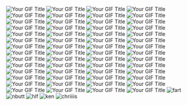 ![Your GIF Title](https://s1.ezgif.com/tmp/ezgif-17947a0823c9d3.gif) ![Your GIF Title](https://media.discordapp.net/attachments/1085026449741852752/1367588398273007678/IMG_4830.png?ex=68152172&is=6813cff2&hm=8eda24798b919e6f07c263b72dfd59981ca22af7db4caf87d1626c2fcf52241e&=&format=webp&quality=lossless) ![Your GIF Title](https://media.discordapp.net/attachments/1085026449741852752/1367576036958666852/IMG_2866.gif?ex=681515ef&is=6813c46f&hm=291bf00dec6e15752167057cf3b7557faec1c72fac1620dad0658198cdaafcde&=) ![Your GIF Title](https://media.discordapp.net/attachments/1085026449741852752/1367588329096347658/IMG_4835.gif?ex=68152162&is=6813cfe2&hm=2dc770ce27cf1708247b7cea28f489b34a1d9dc3fb2d5ca36dbfecc3d544f8a2&=) ![Your GIF Title](https://media.discordapp.net/attachments/1085026449741852752/1367588399833419786/IMG_4826.png?ex=68152173&is=6813cff3&hm=b247f03bf88059195617c20803dfe07f09824b80f39fd4c2c087c3d0c3df007b&=&format=webp&quality=lossless) ![Your GIF Title](https://media.discordapp.net/attachments/1085026449741852752/1367588447149363421/IMG_4811.png?ex=6815217e&is=6813cffe&hm=d7e55ff324197d0702c764b4040969ee8435080dac866aeab0914df2ed60e5b6&=&format=webp&quality=lossless) ![Your GIF Title](https://media.discordapp.net/attachments/1085026449741852752/1367588447396692060/IMG_4810.gif?ex=6815217e&is=6813cffe&hm=79bcbc74ff6d8a2f9861ba94386ec9a77fe3cca2516b6ff6a60889f37c75724e&=) ![Your GIF Title](https://media.discordapp.net/attachments/1085026449741852752/1367588438685122752/IMG_4814.png?ex=6815217c&is=6813cffc&hm=19cc496928a3a598d5858f5e0ff93d41f1f0044dce9cb9990519755e00bd9678&=&format=webp&quality=lossless) ![Your GIF Title](https://media.discordapp.net/attachments/1085026449741852752/1367569968568471673/IMG_4102.gif?ex=68151048&is=6813bec8&hm=717cdd7617169fb18ec9b5e72b9e628d900a397491ad7036ef1253ba9e09fc66&=) ![Your GIF Title](https://media.discordapp.net/attachments/1085026449741852752/1367575900324888646/IMG_4807.gif?ex=681515ce&is=6813c44e&hm=02dd4718af70dfcb15186fe4b764894e75f8dc3754f4c9b5bf800db119b50f40&=) ![Your GIF Title](https://media.discordapp.net/attachments/1085026449741852752/1367588342723645480/IMG_4834.png?ex=68152165&is=6813cfe5&hm=167d53de3e8509b3424e2e46db4439775b4b12b78f4c0da73671b79d82635685&=&format=webp&quality=lossless) ![Your GIF Title](https://media.discordapp.net/attachments/1085026449741852752/1367588356246212761/IMG_4832.gif?ex=68152168&is=6813cfe8&hm=bac96c3491f6022230fcf8c92fdf55c4dca4eb1336f20e4c1cd0c84e392d3575&=) ![Your GIF Title](https://media.discordapp.net/attachments/1085026449741852752/1367588349144993812/IMG_4833.png?ex=68152166&is=6813cfe6&hm=a7a4143d96d7bd42bb742cd9329ed133d5832689633c9fe33664e5f8389d82b2&=&format=webp&quality=lossless) ![Your GIF Title](https://media.discordapp.net/attachments/1085026449741852752/1367588314793640100/IMG_4836.gif?ex=6815215e&is=6813cfde&hm=db71bc36a0151a80319ad58b6ee05124333fb64cd1a2e8c281924e03062bba9b&=) 
![Your GIF Title](https://media.discordapp.net/attachments/1085026449741852752/1367588398545633350/IMG_4829.gif?ex=68152172&is=6813cff2&hm=702a2dd595bff6d5acd978f7ce10e72ce0411dd23e8d2121feddccbcc7ac9b35&=) ![Your GIF Title](https://media.discordapp.net/attachments/1085026449741852752/1367588398927319212/IMG_4828.gif?ex=68152172&is=6813cff2&hm=acc09084fc260042c337dc0f4f14a02fba745fc1cf42577d75ac55395c138475&=) ![Your GIF Title](https://media.discordapp.net/attachments/1085026449741852752/1367588399392751706/IMG_4827.gif?ex=68152172&is=6813cff2&hm=80194c1aedbbfbd59f4046cf6e4143428be9111dde7377b5d64d7c85f038acd3&=) ![Your GIF Title](https://media.discordapp.net/attachments/1085026449741852752/1367588400089137254/IMG_4825.png?ex=68152173&is=6813cff3&hm=9de512231f43e6eccc83daba38b1224679de5d2974755778bd95a110b47c5c1e&=&format=webp&quality=lossless) ![Your GIF Title](https://media.discordapp.net/attachments/1085026449741852752/1367588400558899260/IMG_4823.gif?ex=68152173&is=6813cff3&hm=63518e64bce706de6ecae138eb1aa16e531d656e92b0d7f53fd03cb64ae4ba0b&=) ![Your GIF Title](https://media.discordapp.net/attachments/1085026449741852752/1367588400999305216/IMG_4822.gif?ex=68152173&is=6813cff3&hm=4018d1ed37ecae20c7430c5cf27818b069c7df61664837b6a68fab09a0e0657d&=) ![Your GIF Title](https://media.discordapp.net/attachments/1085026449741852752/1367588400277754047/IMG_4824.png?ex=68152173&is=6813cff3&hm=4f9011fc7ff3a26e5357c0530347288ffd3f62b7cd13f2855f4b0ea006f5154a&=&format=webp&quality=lossless) ![Your GIF Title](https://media.discordapp.net/attachments/1085026449741852752/1367588436256755823/IMG_4821.png?ex=6815217b&is=6813cffb&hm=2f494bdf5f9064ea1ada0447d8d228ac70661673a3be3cbc24e894203e2228a3&=&format=webp&quality=lossless) ![Your GIF Title](https://cdn.discordapp.com/attachments/1085026449741852752/1367588436931903599/IMG_4819.png?ex=6815217b&is=6813cffb&hm=79bcaaa705adc0a21f5b1b2606c3328dacd1ad9fb418b79b0df243c6e8e1c45d&=&format=webp&quality=lossless) ![Your GIF Title](https://media.discordapp.net/attachments/1085026449741852752/1367588397950042153/IMG_4831.png?ex=68152172&is=6813cff2&hm=96032a09513229f100bd297ef613483b7e81aeaa85689a749b382325ce0a9f10&=&format=webp&quality=lossless) ![Your GIF Title](https://media.discordapp.net/attachments/1085026449741852752/1367588437481226380/IMG_4818.gif?ex=6815217c&is=6813cffc&hm=15352e94a89b37972b996d8d1b2427f9cce14252236d6abeacc00e4b5d16e81a&=) ![Your GIF Title](https://media.discordapp.net/attachments/1085026449741852752/1367588439209414736/IMG_4813.gif?ex=6815217c&is=6813cffc&hm=d420613bcfda14a319a2161c20fd569faa541be1311226e5de96c2a5b2735287&=) ![Your GIF Title](https://media.discordapp.net/attachments/1085026449741852752/1367588437904851034/IMG_4815.png?ex=6815217c&is=6813cffc&hm=15867518f78f920d5229f3739afeb116aac5eb51802c4065e84edeb24fdbcdda&=&format=webp&quality=lossless) ![Your GIF Title](https://media.discordapp.net/attachments/1085026449741852752/1367588438156775565/IMG_4816.gif?ex=6815217c&is=6813cffc&hm=d480bd2f77139b49a056e91f81cfc3d939bd6edb86c9e9caea4904e5979d20f6&=) ![Your GIF Title](https://media.discordapp.net/attachments/1085026449741852752/1367588437158400142/IMG_4817.png?ex=6815217b&is=6813cffb&hm=2f096b97892c294749a82f7c2f52909c1216d10c52361808319628c84c2d8754&=&format=webp&quality=lossless) ![Your GIF Title](https://media.discordapp.net/attachments/1085026449741852752/1367588436537508031/IMG_4820.gif?ex=6815217b&is=6813cffb&hm=62c46958695ca12e59651c7b34209808c88af40d52e045b5d61ec7f9967201b0&=) ![Your GIF Title](https://file.garden/ZdgEq5zmo3pLm1Td/red%20stamps/85692049_qFXefeCuV.png?v=1723758534386) ![Your GIF Title](https://file.garden/ZdgEq5zmo3pLm1Td/red%20stamps/i15.gif?v=1720508100221) ![Your GIF Title](https://gifcity.carrd.co/assets/images/gallery61/748a0067.png?v=9133a0c8) ![Your GIF Title](https://media.discordapp.net/attachments/1085026449741852752/1367604476214771825/61476612_V6p4dB22Dn1ahCJ.png?ex=6815306b&is=6813deeb&hm=4acc1fc627973efca796dfd61b7aabbf4da7e17af5a0d8f628fd5a13a9631278&=&format=webp&quality=lossless) ![Your GIF Title](https://media.discordapp.net/attachments/1085026449741852752/1367600900490919966/IMG_4846.gif?ex=68152d17&is=6813db97&hm=9ea0b12835b4f1246bc19a94ab3b17860866414389c38d948b882c7cbf130ad9&=) ![Your GIF Title](https://media.discordapp.net/attachments/1085026449741852752/1367600857742573578/IMG_4852.gif?ex=68152d0d&is=6813db8d&hm=25a195c9a341dc74a76fec927c7efc685c18067c77fc673456ef3ab8671e1ce6&=) ![Your GIF Title](https://media.discordapp.net/attachments/1085026449741852752/1367600979079331890/IMG_4837.gif?ex=68152d2a&is=6813dbaa&hm=04e2341b54446abcdcfe29d5ad10f8dd25e95d9d90c86c556785ce9b02f16a7f&=) ![Your GIF Title](https://media.discordapp.net/attachments/1085026449741852752/1367600868748169261/IMG_4849.gif?ex=68152d0f&is=6813db8f&hm=901a0164b5518e53c2fa4a4f6dbd0933a4a6039dcc10277c8434f8be02845cb5&=) ![Your GIF Title](https://images-wixmp-ed30a86b8c4ca887773594c2.wixmp.com/f/46f5d4d8-8b3b-4608-a180-43cd7e256546/d1jyhaw-d22a20d7-47d4-4403-8af7-c97d358c1dea.gif?token=eyJ0eXAiOiJKV1QiLCJhbGciOiJIUzI1NiJ9.eyJzdWIiOiJ1cm46YXBwOjdlMGQxODg5ODIyNjQzNzNhNWYwZDQxNWVhMGQyNmUwIiwiaXNzIjoidXJuOmFwcDo3ZTBkMTg4OTgyMjY0MzczYTVmMGQ0MTVlYTBkMjZlMCIsIm9iaiI6W1t7InBhdGgiOiJcL2ZcLzQ2ZjVkNGQ4LThiM2ItNDYwOC1hMTgwLTQzY2Q3ZTI1NjU0NlwvZDFqeWhhdy1kMjJhMjBkNy00N2Q0LTQ0MDMtOGFmNy1jOTdkMzU4YzFkZWEuZ2lmIn1dXSwiYXVkIjpbInVybjpzZXJ2aWNlOmZpbGUuZG93bmxvYWQiXX0.iq761B3YQ2WNzcSH-EErqfjCghWGzTez09YAJLqYscE) ![Your GIF Title](https://adriansblinkiecollection.neocities.org/stamps/e77.png) ![Your GIF Title](https://images-wixmp-ed30a86b8c4ca887773594c2.wixmp.com/f/46f5d4d8-8b3b-4608-a180-43cd7e256546/d1nako0-0ea47a13-1b1a-42f0-ac2b-248fc1b5f8e8.gif?token=eyJ0eXAiOiJKV1QiLCJhbGciOiJIUzI1NiJ9.eyJzdWIiOiJ1cm46YXBwOjdlMGQxODg5ODIyNjQzNzNhNWYwZDQxNWVhMGQyNmUwIiwiaXNzIjoidXJuOmFwcDo3ZTBkMTg4OTgyMjY0MzczYTVmMGQ0MTVlYTBkMjZlMCIsIm9iaiI6W1t7InBhdGgiOiJcL2ZcLzQ2ZjVkNGQ4LThiM2ItNDYwOC1hMTgwLTQzY2Q3ZTI1NjU0NlwvZDFuYWtvMC0wZWE0N2ExMy0xYjFhLTQyZjAtYWMyYi0yNDhmYzFiNWY4ZTguZ2lmIn1dXSwiYXVkIjpbInVybjpzZXJ2aWNlOmZpbGUuZG93bmxvYWQiXX0.wzrmeVjK-j0eGxO8CLnKg5uMdV7UiIUsIKSZU6ggQjs) ![Your GIF Title](https://64.media.tumblr.com/bde75205e3e314b031783c3397753cfa/8cb8a05ddc1f3d66-15/s100x200/1c379116c9ce23d8366007eacefff02239eaf29f.pnj) ![Your GIF Title](https://64.media.tumblr.com/2b73cbe5fe6e28b9e703ee1b2fc357b7/60198fbe7c838325-25/s100x200/0b27dd2cedefe19ac666bf84e90fc02db74ae926.pnj) ![Your GIF Title](https://i.imgur.com/QAGI65M.png) ![Your GIF Title](https://i.imgur.com/Ye6ZOZq.jpg) ![Your GIF Title](https://i.imgur.com/P5aWOxc.gif) ![Your GIF Title](https://file.garden/ZOlrpBmImkvw07bL/stamps/nintendo%20controller.png) ![Your GIF Title](https://external-media.spacehey.net/media/sSdcvmiuWReLeDUW6Ilu3ZJ0EUJiuD5kFPqZdgphN2xU=/https://y2k.neocities.org/stamps/tumblr_inline_pbucbotQK61w0jw8b_1280.png) ![Your GIF Title](https://adriansblinkiecollection.neocities.org/stamps/d59.png) ![Your GIF Title](https://autism.crd.co/assets/images/gallery05/3119e27d_original.gif?v=d6547f5c) ![Your GIF Title](https://adriansblinkiecollection.neocities.org/stamps/d87.png) ![Your GIF Title](https://adriansblinkiecollection.neocities.org/stamps/b73.png) ![Your GIF Title](https://adriansblinkiecollection.neocities.org/stamps/b13.png) ![Your GIF Title](https://media.discordapp.net/attachments/1085026449741852752/1367600923987153026/IMG_4844.gif?ex=68152d1d&is=6813db9d&hm=cf73e1eb6420a9667e4c6e598f476d151505ab5d2149fc9bf41eba9fb3469195&=) ![Your GIF Title](https://media.discordapp.net/attachments/1085026449741852752/1367600937014788236/IMG_4842.gif?ex=68152d20&is=6813dba0&hm=a46007d8fe702cb627840b825439d6cf76bf6c692d5917dc126ed590518a0ef5&=) ![Your GIF Title](https://media.discordapp.net/attachments/1085026449741852752/1367617841523720253/ezgif-26374c91f64336.gif?ex=68153cde&is=6813eb5e&hm=a4ab2f82de59298271da6832974176b3b1e51839cdc1b08998a36e4af2dd5314&=) ![fart](https://petrapixel.neocities.org/assets/img/blinkies/stamps/brofist.gif) ![nbutt](https://64.media.tumblr.com/bfafc80b28ff5e16d3480debe28b426f/13ddacd4e434bd1e-0f/s100x200/07963ab1c9916be0aa23d35410561cd71f7b1084.gifv) ![hlf](https://64.media.tumblr.com/7fe43bf50d84609a003c745ea13fb936/b80352c71c49a8aa-a1/s250x400/6a3a2f565fee7761d7e419efa3b484b7d7ecfde1.gifv) ![ken](https://s3.ezgif.com/tmp/ezgif-3dbaa18eec353f.gif) ![chriiiis](https://s2.ezgif.com/tmp/ezgif-23482c93cd5db3.gif)
